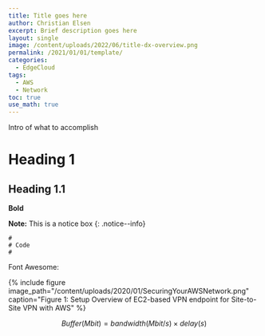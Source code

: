 ```yaml
---
title: Title goes here
author: Christian Elsen
excerpt: Brief description goes here
layout: single
image: /content/uploads/2022/06/title-dx-overview.png
permalink: /2021/01/01/template/
categories:
  - EdgeCloud
tags:
  - AWS
  - Network
toc: true
use_math: true
---
```


Intro of what to accomplish

# Heading 1

## Heading 1.1

**Bold**

**Note:** This is a notice box
{: .notice--info}

```
#
# Code
#

```

Font Awesome: <i class="fas fa-user"></i>
<i class="fa-solid fa-check" style="color:green;" title="Yes"></i>
<i class="fa-solid fa-xmark" style="color:red;" title="No"></i>

{% include figure image_path="/content/uploads/2020/01/SecuringYourAWSNetwork.png" caption="Figure 1: Setup Overview of EC2-based VPN endpoint for Site-to-Site VPN with AWS" %}

$$
   Buffer (Mbit) = bandwidth (Mbit/s) × delay (s)
$$
